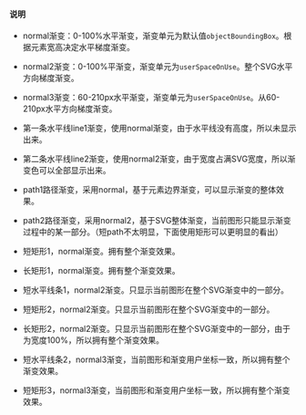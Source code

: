 #### 说明
- normal渐变：0-100%水平渐变，渐变单元为默认值`objectBoundingBox`。根据元素宽高决定水平梯度渐变。
- normal2渐变：0-100%平渐变，渐变单元为`userSpaceOnUse`。整个SVG水平方向梯度渐变。
- normal3渐变：60-210px水平渐变，渐变单元为`userSpaceOnUse`。从60-210px水平方向梯度渐变。

- 第一条水平线line1渐变，使用normal渐变，由于水平线没有高度，所以未显示出来。
- 第二条水平线line2渐变，使用normal2渐变，由于宽度占满SVG宽度，所以渐变色可以全部显示出来。
- path1路径渐变，采用normal，基于元素边界渐变，可以显示渐变的整体效果。
- path2路径渐变，采用normal2，基于SVG整体渐变，当前图形只能显示渐变过程中的某一部分。（短path不太明显，下面使用矩形可以更明显的看出）

- 短矩形1，normal渐变。拥有整个渐变效果。
- 长矩形1，normal渐变。拥有整个渐变效果。

- 短水平线条1，normal2渐变。只显示当前图形在整个SVG渐变中的一部分。
- 短矩形2，normal2渐变。只显示当前图形在整个SVG渐变中的一部分。
- 长矩形2，normal2渐变。只显示当前图形在整个SVG渐变中的一部分，由于为宽度100%，所以拥有整个渐变效果。

- 短水平线条2，normal3渐变，当前图形和渐变用户坐标一致，所以拥有整个渐变效果。
- 短矩形3，normal3渐变，当前图形和渐变用户坐标一致，所以拥有整个渐变效果。